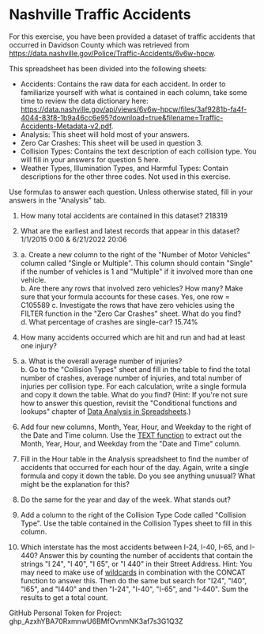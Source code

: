 # Nashville Traffic Accidents

For this exercise, you have been provided a dataset of traffic accidents that occurred in Davidson County which was retrieved from https://data.nashville.gov/Police/Traffic-Accidents/6v6w-hpcw. 

This spreadsheet has been divided into the following sheets:
* Accidents: Contains the raw data for each accident. In order to familiarize yourself with what is contained in each column, take some time to review the data dictionary here: https://data.nashville.gov/api/views/6v6w-hpcw/files/3af9281b-fa4f-4044-83f8-1b9a46cc6e95?download=true&filename=Traffic-Accidents-Metadata-v2.pdf.
* Analysis: This sheet will hold most of your answers.
* Zero Car Crashes: This sheet will be used in question 3.
* Collision Types: Contains the text description of each collision type. You will fill in your answers for question 5 here.
* Weather Types, Illumination Types, and Harmful Types: Contain descriptions for the other three codes. Not used in this exercise.

Use formulas to answer each question. Unless otherwise stated, fill in your answers in the "Analysis" tab.

1. How many total accidents are contained in this dataset? 218319

2. What are the earliest and latest records that appear in this dataset? 1/1/2015 0:00 & 6/21/2022 20:06

3. a. Create a new column to the right of the "Number of Motor Vehicles" column called "Single or Multiple". This column should contain "Single" if the number of vehicles is 1 and "Multiple" if it involved more than one vehicle.  
b. Are there any rows that involved zero vehicles? How many? Make sure that your formula accounts for these cases.  Yes, one row = C105589
c. Investigate the rows that have zero vehicles using the FILTER function in the "Zero Car Crashes" sheet. What do you find?  
d. What percentage of crashes are single-car? 15.74%

4. How many accidents occurred which are hit and run and had at least one injury?

5. a. What is the overall average number of injuries?  
b. Go to the "Collision Types" sheet and fill in the table to find the total number of crashes, average number of injuries, and total number of injuries per collision type. For each calculation, write a single formula and copy it down the table. What do you find? (Hint: If you're not sure how to answer this question, revisit the "Conditional functions and lookups" chapter of [Data Analysis in Spreadsheets](https://app.datacamp.com/learn/courses/data-analysis-in-spreadsheets).)

6. Add four new columns, Month, Year, Hour, and Weekday to the right of the Date and Time column. Use the [TEXT function](https://support.microsoft.com/en-us/office/text-function-20d5ac4d-7b94-49fd-bb38-93d29371225c) to extract out the Month, Year, Hour, and Weekday from the "Date and Time" column.  

7. Fill in the Hour table in the Analysis spreadsheet to find the number of accidents that occurred for each hour of the day. Again, write a single formula and copy it down the table. Do you see anything unusual? What might be the explanation for this?

8. Do the same for the year and day of the week. What stands out?

9. Add a column to the right of the Collision Type Code called "Collision Type". Use the table contained in the Collision Types sheet to fill in this column. 

10. Which interstate has the most accidents between I-24, I-40, I-65, and I-440? Answer this by counting the number of accidents that contain the strings "I 24", "I 40", "I 65", or "I 440" in their Street Address. Hint: You may need to make use of [wildcards](https://support.microsoft.com/en-us/office/using-wildcard-characters-in-searches-ef94362e-9999-4350-ad74-4d2371110adb) in combination with the CONCAT function to answer this. Then do the same but search for "I24", "I40", "I65", and "I440" and then "I-24", "I-40", "I-65", and "I-440". Sum the results to get a total count. 


GitHub Personal Token for Project: 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